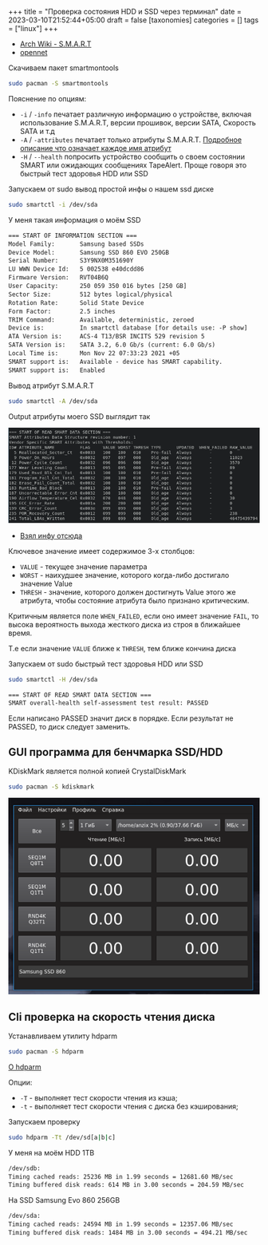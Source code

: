 +++
title = "Проверка состояния HDD и SSD через терминал"
date = 2023-03-10T21:52:44+05:00
draft = false
[taxonomies]
categories = []
tags = ["linux"]
+++

- [Arch Wiki - S.M.A.R.T](https://wiki.archlinux.org/title/S.M.A.R.T.)
- [opennet](https://www.opennet.ru/man.shtml?topic=smartctl&category=8&russian=2)

Скачиваем пакет smartmontools

```sh
sudo pacman -S smartmontools
```

Пояснение по опциям:

- `-i` / `-info` печатает различную информацию о устройстве, включая использование S.M.A.R.T, версии прошивок, версии SATA, Скорость SATA и т.д
- `-A` / `-attributes` печатает только атрибуты S.M.A.R.T. [Подробное описание что означает каждое имя атрибут](https://www.ixbt.com/storage/hdd-smart-testing.shtml#n7)
- `-H` / `--health` попросить устройство сообщить о своем состоянии SMART или ожидающих сообщениях TapeAlert. Проще говоря это быстрый тест здоровья HDD или SSD

Запускаем от sudo вывод простой инфы о нашем ssd диске

```sh
sudo smartctl -i /dev/sda
```

У меня такая информация о моём SSD

```txt
=== START OF INFORMATION SECTION ===
Model Family:     	Samsung based SSDs
Device Model:     	Samsung SSD 860 EVO 250GB
Serial Number:    	S3Y9NX0M351690Y
LU WWN Device Id:	5 002538 e40dcdd86
Firmware Version: 	RVT04B6Q
User Capacity:    	250 059 350 016 bytes [250 GB]
Sector Size:      	512 bytes logical/physical
Rotation Rate:    	Solid State Device
Form Factor:      	2.5 inches
TRIM Command:     	Available, deterministic, zeroed
Device is:        	In smartctl database [for details use: -P show]
ATA Version is:   	ACS-4 T13/BSR INCITS 529 revision 5
SATA Version is:  	SATA 3.2, 6.0 Gb/s (current: 6.0 Gb/s)
Local Time is:    	Mon Nov 22 07:33:23 2021 +05
SMART support is: 	Available - device has SMART capability.
SMART support is: 	Enabled
```

Вывод атрибут S.M.A.R.T

```sh
sudo smartctl -A /dev/sda
```

Output атрибуты моего SSD выглядит так

![](/images/s.m.a.r.t-control-hdd-ssd/attributes.png)

- [Взял инфу отсюда](https://www.altlinux.org/%D0%9F%D1%80%D0%BE%D0%B2%D0%B5%D1%80%D0%BA%D0%B0_%D1%81%D0%BE%D1%81%D1%82%D0%BE%D1%8F%D0%BD%D0%B8%D1%8F_%D0%B6%D0%B5%D1%81%D1%82%D0%BA%D0%B8%D1%85_%D0%B4%D0%B8%D1%81%D0%BA%D0%BE%D0%B2)

Ключевое значение имеет содержимое 3-х столбцов:

- `VALUE` - текущее значение параметра
- `WORST` - наихудшее значение, которого когда-либо достигало значение Value
- `THRESH` - значение, которого должен достигнуть Value этого же атрибута, чтобы состояние атрибута было признано критическим.

Критичным является поле `WHEN_FAILED`, если оно имеет значение `FAIL`, то высока вероятность выхода жесткого диска из строя в ближайшее время.

Т.е если значение `VALUE` ближе к `THRESH`, тем ближе кончина диска

Запускаем от sudo быстрый тест здоровья HDD или SSD

```sh
sudo smartctl -H /dev/sda
```

```txt
=== START OF READ SMART DATA SECTION ===
SMART overall-health self-assessment test result: PASSED
```

Если написано PASSED значит диск в порядке. Если результат не PASSED, то диск следует заменить.

## GUI программа для бенчмарка SSD/HDD

KDiskMark является полной копией CrystalDiskMark

```sh
sudo pacman -S kdiskmark
```

![](/images/s.m.a.r.t-control-hdd-ssd/kdiskmark.png)

## Cli проверка на скорость чтения диска

Устанавливаем утилиту hdparm

```sh
sudo pacman -S hdparm
```

[О hdparm](https://losst.ru/kak-ostanovit-zhesnkij-disk-v-linux)

Опции:

- `-T` - выполняет тест скорости чтения из кэша;
- `-t` - выполняет тест скорости чтения с диска без кэширования;

Запускаем проверку

```sh
sudo hdparm -Tt /dev/sd[a|b|c]
```

У меня на моём HDD 1TB

```txt
/dev/sdb:
Timing cached reads: 25236 MB in 1.99 seconds = 12681.60 MB/sec
Timing buffered disk reads: 614 MB in 3.00 seconds = 204.59 MB/sec
```

На SSD Samsung Evo 860 256GB

```txt
/dev/sda:
Timing cached reads: 24594 MB in 1.99 seconds = 12357.06 MB/sec
Timing buffered disk reads: 1484 MB in 3.00 seconds = 494.21 MB/sec
```
